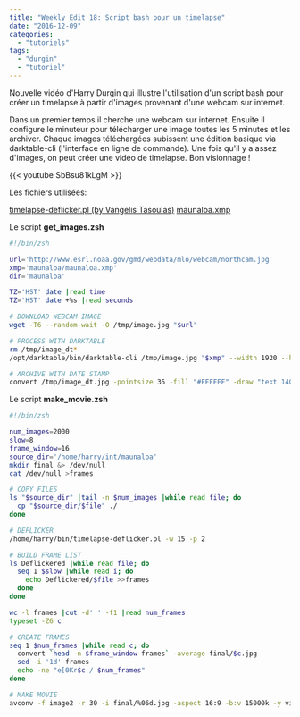 ```yaml
---
title: "Weekly Edit 18: Script bash pour un timelapse"
date: "2016-12-09"
categories: 
  - "tutoriels"
tags: 
  - "durgin"
  - "tutoriel"
---
```


Nouvelle vidéo d'Harry Durgin qui illustre l'utilisation d'un script bash pour créer un timelapse à partir d'images provenant d'une webcam sur internet.

Dans un premier temps il cherche une webcam sur internet. Ensuite il configure le minuteur pour télécharger une image toutes les 5 minutes et les archiver. Chaque images téléchargées subissent une édition basique via darktable-cli (l'interface en ligne de commande). Une fois qu'il y a assez d'images, on peut créer une vidéo de timelapse. Bon visionnage !

{{< youtube SbBsu81kLgM >}}

Les fichiers utilisées:

[timelapse-deflicker.pl (by Vangelis Tasoulas)](https://drive.google.com/open?id=0B7mIPRZEcQpAcDJ0aHkwNGJkelE) [maunaloa.xmp](https://drive.google.com/open?id=0B7mIPRZEcQpAcV9RTUJKNS1xLTA)

Le script **get_images.zsh**

```bash
#!/bin/zsh

url='http://www.esrl.noaa.gov/gmd/webdata/mlo/webcam/northcam.jpg'
xmp='maunaloa/maunaloa.xmp'
dir='maunaloa'

TZ='HST' date |read time
TZ='HST' date +%s |read seconds

# DOWNLOAD WEBCAM IMAGE
wget -T6 --random-wait -O /tmp/image.jpg "$url"

# PROCESS WITH DARKTABLE
rm /tmp/image_dt*
/opt/darktable/bin/darktable-cli /tmp/image.jpg "$xmp" --width 1920 --height 1080 --upscale true /tmp/image_dt.jpg

# ARCHIVE WITH DATE STAMP
convert /tmp/image_dt.jpg -pointsize 36 -fill "#FFFFFF" -draw "text 1400,1050 '$time'" ~/$dir/$seconds.jpg
```

Le script **make_movie.zsh**

```bash
#!/bin/zsh

num_images=2000
slow=8
frame_window=16
source_dir='/home/harry/int/maunaloa'
mkdir final &> /dev/null
cat /dev/null >frames

# COPY FILES
ls "$source_dir" |tail -n $num_images |while read file; do
  cp "$source_dir/$file" ./
done

# DEFLICKER
/home/harry/bin/timelapse-deflicker.pl -w 15 -p 2

# BUILD FRAME LIST
ls Deflickered |while read file; do
  seq 1 $slow |while read i; do
    echo Deflickered/$file >>frames
  done
done

wc -l frames |cut -d' ' -f1 |read num_frames
typeset -Z6 c

# CREATE FRAMES
seq 1 $num_frames |while read c; do
  convert `head -n $frame_window frames` -average final/$c.jpg
  sed -i '1d' frames
  echo -ne "e[0Kr$c / $num_frames"
done

# MAKE MOVIE
avconv -f image2 -r 30 -i final/%06d.jpg -aspect 16:9 -b:v 15000k -y video.avi &> /dev/null
```
